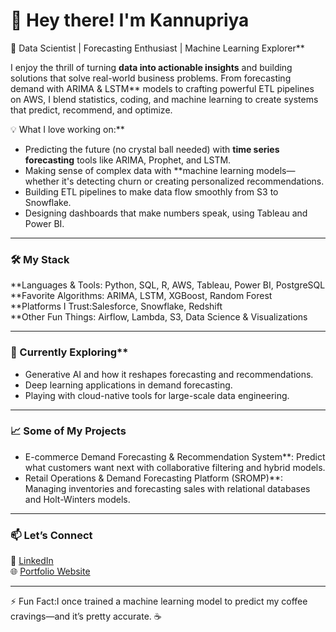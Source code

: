# 👋 Hey there! I'm Kannupriya  

🚀 Data Scientist | Forecasting Enthusiast | Machine Learning Explorer**  

I enjoy the thrill of turning **data into actionable insights** and building solutions that solve real-world business problems. From forecasting demand with ARIMA & LSTM** models to crafting powerful ETL pipelines on AWS, I blend statistics, coding, and machine learning to create systems that predict, recommend, and optimize.

💡 What I love working on:**  
- Predicting the future (no crystal ball needed) with **time series forecasting** tools like ARIMA, Prophet, and LSTM.  
- Making sense of complex data with **machine learning models—whether it's detecting churn or creating personalized recommendations.  
- Building ETL pipelines to make data flow smoothly from S3 to Snowflake.  
- Designing dashboards that make numbers speak, using Tableau and Power BI.  

---

### 🛠 My Stack  
**Languages & Tools: Python, SQL, R, AWS, Tableau, Power BI, PostgreSQL  
**Favorite Algorithms: ARIMA, LSTM, XGBoost, Random Forest  
**Platforms I Trust:Salesforce, Snowflake, Redshift  
**Other Fun Things: Airflow, Lambda, S3, Data Science & Visualizations

---

### 🌱 Currently Exploring**  
- Generative AI and how it reshapes forecasting and recommendations.  
- Deep learning applications in demand forecasting.  
- Playing with cloud-native tools for large-scale data engineering.  

---

### 📈 Some of My Projects 
- E-commerce Demand Forecasting & Recommendation System**: Predict what customers want next with collaborative filtering and hybrid models.  
- Retail Operations & Demand Forecasting Platform (SROMP)**: Managing inventories and forecasting sales with relational databases and Holt-Winters models.  

---

### 📫 **Let’s Connect**  
💼 [LinkedIn](https://www.linkedin.com/in/kannu-priya259/)  
🌐 [Portfolio Website](https://public.tableau.com/app/profile/kannu.priya/vizzes)  

---

⚡ Fun Fact:I once trained a machine learning model to predict my coffee cravings—and it’s pretty accurate. ☕
